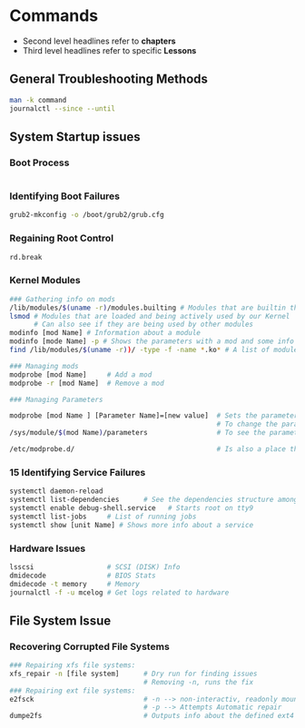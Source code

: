 # Commands

- Second level headlines refer to **chapters**
- Third level headlines refer to specific **Lessons**

## General Troubleshooting Methods

```bash
man -k command
journalctl --since --until
```

## System Startup issues

### Boot Process

```bash

```

### Identifying Boot Failures

```bash
grub2-mkconfig -o /boot/grub2/grub.cfg
```

### Regaining Root Control

```bash
rd.break
```

### Kernel Modules

```bash
### Gathering info on mods
/lib/modules/$(uname -r)/modules.builting # Modules that are builtin the running kernel
lsmod # Modules that are loaded and being actively used by our Kernel
      # Can also see if they are being used by other modules
modinfo [mod Name] # Information about a module
modinfo [mode Name] -p # Shows the parameters with a mod and some info about each of them
find /lib/modules/$(uname -r))/ -type -f -name *.ko* # A list of modules being used currently

### Managing mods
modprobe [mod Name]     # Add a mod
modprobe -r [mod Name]  # Remove a mod

### Managing Parameters

modprobe [mod Name ] [Parameter Name]=[new value]  # Sets the parameter value of a mod to a new value
                                                   # To change the parameters value, they should be removed first using   modprobe -r first, change it, and it will be loaded automatically
/sys/module/$(mod Name)/parameters                 # To see the parameter values

/etc/modprobe.d/                                   # Is also a place that is used by some modules to store parameters
```

### 15 Identifying Service Failures

```bash
systemctl daemon-reload
systemctl list-dependencies      # See the dependencies structure among services
systemctl enable debug-shell.service   # Starts root on tty9
systemctl list-jobs     # List of running jobs
systemctl show [unit Name] # Shows more info about a service

```


### Hardware Issues

```bash
lsscsi                  # SCSI (DISK) Info
dmidecode               # BIOS Stats
dmidecode -t memory     # Memory
journalctl -f -u mcelog # Get logs related to hardware


```

## File System Issue

### Recovering Corrupted File Systems

```bash
### Repairing xfs file systems:
xfs_repair -n [file system]      # Dry run for finding issues
                                 # Removing -n, runs the fix
### Repairing ext file systems:
e2fsck                           # -n --> non-interactiv, readonly mount
                                 # -p --> Attempts Automatic repair
dumpe2fs                         # Outputs info about the defined ext4 system
```
